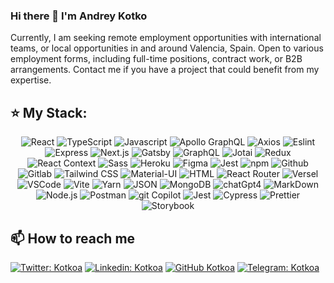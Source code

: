 ### Hi there 👋 I'm Andrey Kotko

<!-- [![Typing SVG](<https://readme-typing-svg.demolab.com?font=Fira+Code&pause=1000&color=49F715&random=false&width=435&lines=Lorem+ipsum+dolor+amet...;Frontend+(React)+Developer;6%2B+years+experience+UI+development>)](https://git.io/typing-svg) -->

Currently, I am seeking remote employment opportunities with international teams, or local opportunities in and around Valencia, Spain. Open to various employment forms, including full-time positions, contract work, or B2B arrangements. Contact me if you have a project that could benefit from my expertise.

## ⭐️ My Stack:

<div align="center">
<img alt="React" src="https://ziadoua.github.io/m3-Markdown-Badges/badges/React/react3.svg" />
<img alt="TypeScript" src="https://ziadoua.github.io/m3-Markdown-Badges/badges/TypeScript/typescript3.svg" />
<img alt="Javascript" src="https://ziadoua.github.io/m3-Markdown-Badges/badges/Javascript/javascript3.svg"> 
<img alt="Apollo GraphQL" src="https://ziadoua.github.io/m3-Markdown-Badges/badges/ApolloGraphQL/apollographql3.svg" />
<img alt="Axios" src="https://ziadoua.github.io/m3-Markdown-Badges/badges/Axios/axios2.svg">
<img alt="Eslint" src="https://ziadoua.github.io/m3-Markdown-Badges/badges/ESLint/eslint3.svg" />
<img alt="Express" src="https://ziadoua.github.io/m3-Markdown-Badges/badges/Express/express3.svg" />
<img alt="Next.js" src="https://ziadoua.github.io/m3-Markdown-Badges/badges/NextJS/nextjs3.svg" />
<img alt="Gatsby" src="https://ziadoua.github.io/m3-Markdown-Badges/badges/Gatsby/gatsby3.svg"> 
<img alt="GraphQL" src="https://ziadoua.github.io/m3-Markdown-Badges/badges/GraphQL/graphql3.svg" />
<img alt="Jotai" src="https://img.shields.io/badge/jotai-d4a9a9?style=for-the-badge&logo=jotai&logoColor=2f3099" />
<img alt="Redux" src="https://ziadoua.github.io/m3-Markdown-Badges/badges/Redux/redux3.svg" />
<img alt="React Context" src="https://img.shields.io/badge/react_context-61dafb?style=for-the-badge&logo=react&logoColor=2f3077" />
<img alt="Sass" src="https://ziadoua.github.io/m3-Markdown-Badges/badges/Sass/sass3.svg">
<img alt="Heroku" src="https://ziadoua.github.io/m3-Markdown-Badges/badges/Heroku/heroku2.svg">
<img alt="Figma" src="https://ziadoua.github.io/m3-Markdown-Badges/badges/Figma/figma3.svg" />
<img alt="Jest" src="https://ziadoua.github.io/m3-Markdown-Badges/badges/Jest/jest3.svg" />
<img alt="npm" src="https://ziadoua.github.io/m3-Markdown-Badges/badges/npm/npm2.svg" />
<img alt="Github" src="https://ziadoua.github.io/m3-Markdown-Badges/badges/Github/github3.svg" />
<img alt="Gitlab" src="https://img.shields.io/badge/gitlab-efb7a3?style=for-the-badge&logo=gitlab&logoColor=2f3066" />
<img alt="Tailwind CSS" src="https://ziadoua.github.io/m3-Markdown-Badges/badges/TailwindCSS/tailwindcss3.svg">
<img alt="Material-UI" src="https://img.shields.io/badge/Material--UI-c0ebff?style=for-the-badge&logo=mui&logoColor=2f3022"  />
<img alt="HTML" src="https://ziadoua.github.io/m3-Markdown-Badges/badges/HTML/html3.svg">
<img alt="React Router" src="https://img.shields.io/badge/react_router-ca4245?style=for-the-badge&logo=react-router&logoColor=2f3088" />
<img alt="Versel" src="https://ziadoua.github.io/m3-Markdown-Badges/badges/Vercel/vercel3.svg">
<img alt="VSCode" src="https://ziadoua.github.io/m3-Markdown-Badges/badges/VisualStudioCode/visualstudiocode3.svg">
<img alt="Vite" src="https://ziadoua.github.io/m3-Markdown-Badges/badges/ViteJS/vitejs3.svg" />
<img alt="Yarn" src="https://ziadoua.github.io/m3-Markdown-Badges/badges/Yarn/yarn3.svg">
<img alt="JSON" src="https://ziadoua.github.io/m3-Markdown-Badges/badges/JSON/json3.svg">
<img alt="MongoDB" src="https://ziadoua.github.io/m3-Markdown-Badges/badges/MongoDB/mongodb2.svg">
<img alt="chatGpt4" src="https://img.shields.io/badge/chatGPT-81a497?style=for-the-badge&logo=openai&logoColor=2f3033" />
<img alt="MarkDown" src="https://ziadoua.github.io/m3-Markdown-Badges/badges/Markdown/markdown3.svg">
<img alt="Node.js" src="https://ziadoua.github.io/m3-Markdown-Badges/badges/NodeJS/nodejs3.svg">
<img alt="Postman" src="https://ziadoua.github.io/m3-Markdown-Badges/badges/Postman/postman3.svg" />
<img alt="git Copilot" src="https://img.shields.io/badge/git_copilot-d4d4d4?style=for-the-badge&logo=github&logoColor=2f3010" />
<img alt="Jest" src="https://ziadoua.github.io/m3-Markdown-Badges/badges/Jest/jest2.svg">
<img alt="Cypress" src="https://img.shields.io/badge/cypress-9da37f?style=for-the-badge&logo=cypress&logoColor=2f3055" />
<img alt="Prettier" src="https://ziadoua.github.io/m3-Markdown-Badges/badges/Prettier/prettier2.svg" />
<img alt="Storybook" src="https://img.shields.io/badge/storybook-eca4c0?style=for-the-badge&logo=storybook&logoColor=2f3044" />

</div>

## 📫 How to reach me

[![Twitter: Kotkoa](https://img.shields.io/twitter/follow/Kotkoa?style=social)](https://twitter.com/Kotkoa)
[![Linkedin: Kotkoa](https://img.shields.io/badge/-Kotkoa-black?style=flat-square&logo=Linkedin&logoColor=white&link=https://www.linkedin.com/in/kotkoa)](https://www.linkedin.com/in/kotkoa)
[![GitHub Kotkoa](https://img.shields.io/github/followers/Kotkoa?label=follow&style=social)](https://github.com/Kotkoa)
[![Telegram: Kotkoa](https://img.shields.io/badge/-Kotkoa-blue?style=flat-square&logo=Telegram&logoColor=white&link=https://t.me/Kotkoa)](https://t.me/Kotkoa)

<!--
**Kotkoa/kotkoa** is a ✨ _special_ ✨ repository because its `README.md` (this file) appears on your GitHub profile.

Here are some ideas to get you started:

- 🔭 I’m currently working on ...
- 🌱 I’m currently learning ...
- 👯 I’m looking to collaborate on ...
- 🤔 I’m looking for help with ...
- 💬 Ask me about ...
- 📫 How to reach me: ...
- 😄 Pronouns: ...
- ⚡ Fun fact: ...
  -->
